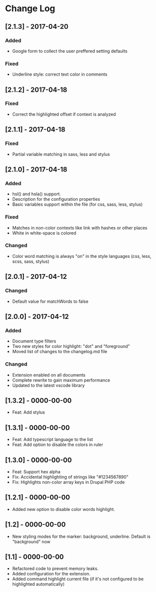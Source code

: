 # Change Log
## [2.1.3] - 2017-04-20
### Added
  - Google form to collect the user preffered setting defaults
### Fixed
  - Underline style: correct text color in comments

## [2.1.2] - 2017-04-18
### Fixed
  - Correct the highlighted offset if context is analyzed

## [2.1.1] - 2017-04-18
### Fixed
  - Partial variable matching in sass, less and stylus

## [2.1.0] - 2017-04-18
### Added
  - hsl() and hsla() support.
  - Description for the configuration properties
  - Basic variables support within the file (for css, sass, less, stylus)
### Fixed
  - Matches in non-color contexts like link with hashes or other places
  - White in white-space is colored
### Changed
  - Color word matching is always "on" in the style languages (css, less, scss, sass, stylus)

## [2.0.1] - 2017-04-12
### Changed
  - Default value for matchWords to false

## [2.0.0] - 2017-04-12
### Added
  - Document type filters
  - Two new styles for color highlight: "dot" and "foreground"
  - Moved list of changes to the changelog.md file

### Changed
  - Extension enabled on all documents
  - Complete rewrite to gain maximum performance
  - Updated to the latest vscode library

## [1.3.2] - 0000-00-00
  - Feat: Add stylus

## [1.3.1] - 0000-00-00
  - Feat: Add typescript language to the list
  - Feat: Add option to disable the colors in ruler

## [1.3.0] - 0000-00-00
  - Feat: Support hex alpha
  - Fix: Accidental highlighting of strings like "#1234567890"
  - Fix: Highlights non-color array keys in Drupal PHP code

## [1.2.1] - 0000-00-00
  - Added new option to disable color words highlight.

## [1.2] - 0000-00-00
  - New styling modes for the marker: background, underline. Default is "background" now

## [1.1] - 0000-00-00
  - Refactored code to prevent memory leaks.
  - Added configuration for the extension.
  - Added command highlight current file (if it's not configured to be highlighted automatically)
